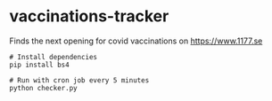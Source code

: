 # vaccinations-tracker
Finds the next opening for covid vaccinations on https://www.1177.se

```
# Install dependencies
pip install bs4

# Run with cron job every 5 minutes
python checker.py
```
